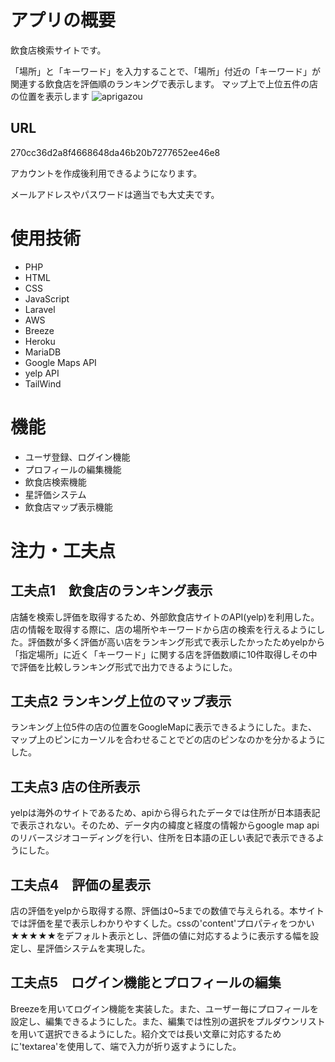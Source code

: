 # アプリの概要
飲食店検索サイトです。

「場所」と「キーワード」を入力することで、「場所」付近の「キーワード」が関連する飲食店を評価順のランキングで表示します。
マップ上で上位五件の店の位置を表示します
![aprigazou]( https://arcane-caverns-52762-80d6276f260a.herokuapp.com/)　　
## URL
270cc36d2a8f4668648da46b20b7277652ee46e8
 
 アカウントを作成後利用できるようになります。

 メールアドレスやパスワードは適当でも大丈夫です。

# 使用技術
* PHP
* HTML
* CSS
* JavaScript
* Laravel
* AWS
* Breeze
* Heroku
* MariaDB
* Google Maps API
* yelp API
* TailWind

# 機能
* ユーザ登録、ログイン機能
* プロフィールの編集機能
* 飲食店検索機能
* 星評価システム
* 飲食店マップ表示機能

# 注力・工夫点
## 工夫点1　飲食店のランキング表示
店舗を検索し評価を取得するため、外部飲食店サイトのAPI(yelp)を利用した。店の情報を取得する際に、店の場所やキーワードから店の検索を行えるようにした。評価数が多く評価が高い店をランキング形式で表示したかったためyelpから「指定場所」に近く「キーワード」に関する店を評価数順に10件取得しその中で評価を比較しランキング形式で出力できるようにした。

## 工夫点2 ランキング上位のマップ表示
ランキング上位5件の店の位置をGoogleMapに表示できるようにした。また、マップ上のピンにカーソルを合わせることでどの店のピンなのかを分かるようにした。

## 工夫点3 店の住所表示
yelpは海外のサイトであるため、apiから得られたデータでは住所が日本語表記で表示されない。そのため、データ内の緯度と経度の情報からgoogle map api のリバースジオコーディングを行い、住所を日本語の正しい表記で表示できるようにした。

## 工夫点4　評価の星表示
店の評価をyelpから取得する際、評価は0~5までの数値で与えられる。本サイトでは評価を星で表示しわかりやすくした。cssの'content'プロパティをつかい★★★★★をデフォルト表示とし、評価の値に対応するように表示する幅を設定し、星評価システムを実現した。

## 工夫点5　ログイン機能とプロフィールの編集
Breezeを用いてログイン機能を実装した。また、ユーザー毎にプロフィールを設定し、編集できるようにした。また、編集では性別の選択をプルダウンリストを用いて選択できるようにした。紹介文では長い文章に対応するために'textarea'を使用して、端で入力が折り返すようにした。


